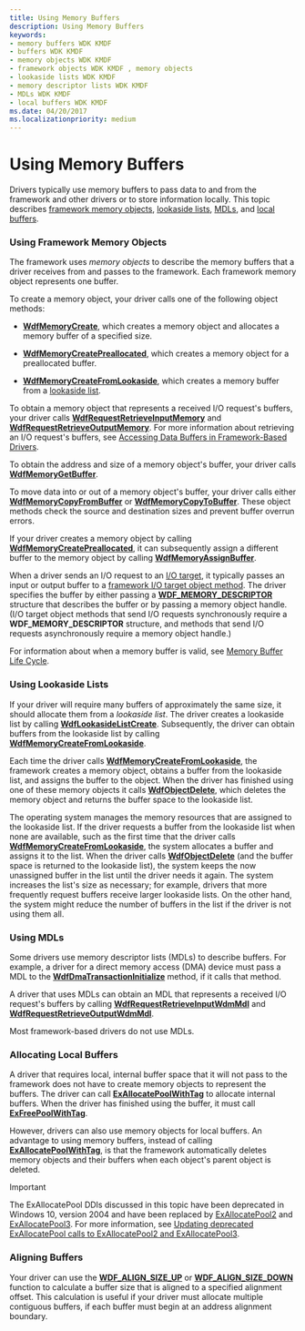 ```yaml
---
title: Using Memory Buffers
description: Using Memory Buffers
keywords:
- memory buffers WDK KMDF
- buffers WDK KMDF
- memory objects WDK KMDF
- framework objects WDK KMDF , memory objects
- lookaside lists WDK KMDF
- memory descriptor lists WDK KMDF
- MDLs WDK KMDF
- local buffers WDK KMDF
ms.date: 04/20/2017
ms.localizationpriority: medium
---
```


# Using Memory Buffers





Drivers typically use memory buffers to pass data to and from the framework and other drivers or to store information locally. This topic describes [framework memory objects](#using-framework-memory-objects), [lookaside lists](#using-lookaside-lists), [MDLs](#using-mdls), and [local buffers](#allocating-local-buffers).

### <a href="" id="using-framework-memory-objects"></a> Using Framework Memory Objects

The framework uses *memory objects* to describe the memory buffers that a driver receives from and passes to the framework. Each framework memory object represents one buffer.

To create a memory object, your driver calls one of the following object methods:

-   [**WdfMemoryCreate**](/windows-hardware/drivers/ddi/wdfmemory/nf-wdfmemory-wdfmemorycreate), which creates a memory object and allocates a memory buffer of a specified size.

-   [**WdfMemoryCreatePreallocated**](/windows-hardware/drivers/ddi/wdfmemory/nf-wdfmemory-wdfmemorycreatepreallocated), which creates a memory object for a preallocated buffer.

-   [**WdfMemoryCreateFromLookaside**](/windows-hardware/drivers/ddi/wdfmemory/nf-wdfmemory-wdfmemorycreatefromlookaside), which creates a memory buffer from a [lookaside list](#using-lookaside-lists).

To obtain a memory object that represents a received I/O request's buffers, your driver calls [**WdfRequestRetrieveInputMemory**](/windows-hardware/drivers/ddi/wdfrequest/nf-wdfrequest-wdfrequestretrieveinputmemory) and [**WdfRequestRetrieveOutputMemory**](/windows-hardware/drivers/ddi/wdfrequest/nf-wdfrequest-wdfrequestretrieveoutputmemory). For more information about retrieving an I/O request's buffers, see [Accessing Data Buffers in Framework-Based Drivers](./accessing-data-buffers-in-wdf-drivers.md).

To obtain the address and size of a memory object's buffer, your driver calls [**WdfMemoryGetBuffer**](/windows-hardware/drivers/ddi/wdfmemory/nf-wdfmemory-wdfmemorygetbuffer).

To move data into or out of a memory object's buffer, your driver calls either [**WdfMemoryCopyFromBuffer**](/windows-hardware/drivers/ddi/wdfmemory/nf-wdfmemory-wdfmemorycopyfrombuffer) or [**WdfMemoryCopyToBuffer**](/windows-hardware/drivers/ddi/wdfmemory/nf-wdfmemory-wdfmemorycopytobuffer). These object methods check the source and destination sizes and prevent buffer overrun errors.

If your driver creates a memory object by calling [**WdfMemoryCreatePreallocated**](/windows-hardware/drivers/ddi/wdfmemory/nf-wdfmemory-wdfmemorycreatepreallocated), it can subsequently assign a different buffer to the memory object by calling [**WdfMemoryAssignBuffer**](/windows-hardware/drivers/ddi/wdfmemory/nf-wdfmemory-wdfmemoryassignbuffer).

When a driver sends an I/O request to an [I/O target](using-i-o-targets.md), it typically passes an input or output buffer to a [framework I/O target object method](/windows-hardware/drivers/ddi/wdfiotarget/). The driver specifies the buffer by either passing a [**WDF\_MEMORY\_DESCRIPTOR**](/windows-hardware/drivers/ddi/wdfmemory/ns-wdfmemory-_wdf_memory_descriptor) structure that describes the buffer or by passing a memory object handle. (I/O target object methods that send I/O requests synchronously require a **WDF\_MEMORY\_DESCRIPTOR** structure, and methods that send I/O requests asynchronously require a memory object handle.)

For information about when a memory buffer is valid, see [Memory Buffer Life Cycle](memory-buffer-life-cycle.md).

### <a href="" id="using-lookaside-lists"></a> Using Lookaside Lists

If your driver will require many buffers of approximately the same size, it should allocate them from a *lookaside list*. The driver creates a lookaside list by calling [**WdfLookasideListCreate**](/windows-hardware/drivers/ddi/wdfmemory/nf-wdfmemory-wdflookasidelistcreate). Subsequently, the driver can obtain buffers from the lookaside list by calling [**WdfMemoryCreateFromLookaside**](/windows-hardware/drivers/ddi/wdfmemory/nf-wdfmemory-wdfmemorycreatefromlookaside).

Each time the driver calls [**WdfMemoryCreateFromLookaside**](/windows-hardware/drivers/ddi/wdfmemory/nf-wdfmemory-wdfmemorycreatefromlookaside), the framework creates a memory object, obtains a buffer from the lookaside list, and assigns the buffer to the object. When the driver has finished using one of these memory objects it calls [**WdfObjectDelete**](/windows-hardware/drivers/ddi/wdfobject/nf-wdfobject-wdfobjectdelete), which deletes the memory object and returns the buffer space to the lookaside list.

The operating system manages the memory resources that are assigned to the lookaside list. If the driver requests a buffer from the lookaside list when none are available, such as the first time that the driver calls [**WdfMemoryCreateFromLookaside**](/windows-hardware/drivers/ddi/wdfmemory/nf-wdfmemory-wdfmemorycreatefromlookaside), the system allocates a buffer and assigns it to the list. When the driver calls [**WdfObjectDelete**](/windows-hardware/drivers/ddi/wdfobject/nf-wdfobject-wdfobjectdelete) (and the buffer space is returned to the lookaside list), the system keeps the now unassigned buffer in the list until the driver needs it again. The system increases the list's size as necessary; for example, drivers that more frequently request buffers receive larger lookaside lists. On the other hand, the system might reduce the number of buffers in the list if the driver is not using them all.

### <a href="" id="using-mdls"></a> Using MDLs

Some drivers use memory descriptor lists (MDLs) to describe buffers. For example, a driver for a direct memory access (DMA) device must pass a MDL to the [**WdfDmaTransactionInitialize**](/windows-hardware/drivers/ddi/wdfdmatransaction/nf-wdfdmatransaction-wdfdmatransactioninitialize) method, if it calls that method.

A driver that uses MDLs can obtain an MDL that represents a received I/O request's buffers by calling [**WdfRequestRetrieveInputWdmMdl**](/windows-hardware/drivers/ddi/wdfrequest/nf-wdfrequest-wdfrequestretrieveinputwdmmdl) and [**WdfRequestRetrieveOutputWdmMdl**](/windows-hardware/drivers/ddi/wdfrequest/nf-wdfrequest-wdfrequestretrieveoutputwdmmdl).

Most framework-based drivers do not use MDLs.

### <a href="" id="allocating-local-buffers"></a> Allocating Local Buffers

A driver that requires local, internal buffer space that it will not pass to the framework does not have to create memory objects to represent the buffers. The driver can call [**ExAllocatePoolWithTag**](/windows-hardware/drivers/ddi/wdm/nf-wdm-exallocatepoolwithtag) to allocate internal buffers. When the driver has finished using the buffer, it must call [**ExFreePoolWithTag**](/windows-hardware/drivers/ddi/wdm/nf-wdm-exfreepoolwithtag).

However, drivers can also use memory objects for local buffers. An advantage to using memory buffers, instead of calling [**ExAllocatePoolWithTag**](/windows-hardware/drivers/ddi/wdm/nf-wdm-exallocatepoolwithtag), is that the framework automatically deletes memory objects and their buffers when each object's parent object is deleted.

>[!IMPORTANT]
> The ExAllocatePool DDIs discussed in this topic have been deprecated in Windows 10, version 2004 and have been replaced by [ExAllocatePool2](/windows-hardware/drivers/ddi/wdm/nf-wdm-exallocatepool2) and [ExAllocatePool3](/windows-hardware/drivers/ddi/wdm/nf-wdm-exallocatepool3). For more information, see [Updating deprecated ExAllocatePool calls to ExAllocatePool2 and ExAllocatePool3](/windows-hardware/drivers/kernel/updating-deprecated-exallocatepool-calls).

### Aligning Buffers

Your driver can use the [**WDF\_ALIGN\_SIZE\_UP**](/windows-hardware/drivers/ddi/wdfcore/nf-wdfcore-wdf_align_size_up) or [**WDF\_ALIGN\_SIZE\_DOWN**](/windows-hardware/drivers/ddi/wdfcore/nf-wdfcore-wdf_align_size_down) function to calculate a buffer size that is aligned to a specified alignment offset. This calculation is useful if your driver must allocate multiple contiguous buffers, if each buffer must begin at an address alignment boundary.

 

